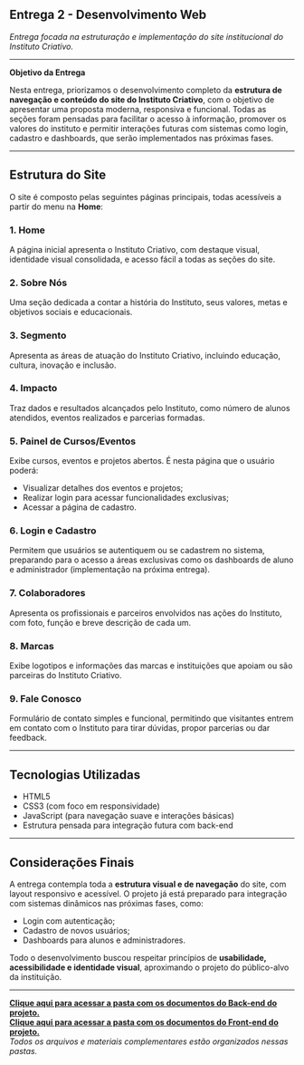 ## Entrega 2 - Desenvolvimento Web 
*Entrega focada na estruturação e implementação do site institucional do Instituto Criativo.*

---

**Objetivo da Entrega**

Nesta entrega, priorizamos o desenvolvimento completo da **estrutura de navegação e conteúdo do site do Instituto Criativo**, com o objetivo de apresentar uma proposta moderna, responsiva e funcional. Todas as seções foram pensadas para facilitar o acesso à informação, promover os valores do instituto e permitir interações futuras com sistemas como login, cadastro e dashboards, que serão implementados nas próximas fases.

---

## Estrutura do Site

O site é composto pelas seguintes páginas principais, todas acessíveis a partir do menu na **Home**:

### 1. **Home**
A página inicial apresenta o Instituto Criativo, com destaque visual, identidade visual consolidada, e acesso fácil a todas as seções do site.

### 2. **Sobre Nós**
Uma seção dedicada a contar a história do Instituto, seus valores, metas e objetivos sociais e educacionais.

### 3. **Segmento**
Apresenta as áreas de atuação do Instituto Criativo, incluindo educação, cultura, inovação e inclusão.

### 4. **Impacto**
Traz dados e resultados alcançados pelo Instituto, como número de alunos atendidos, eventos realizados e parcerias formadas.

### 5. **Painel de Cursos/Eventos**
Exibe cursos, eventos e projetos abertos. É nesta página que o usuário poderá:
- Visualizar detalhes dos eventos e projetos;
- Realizar login para acessar funcionalidades exclusivas;
- Acessar a página de cadastro.

### 6. **Login e Cadastro**
Permitem que usuários se autentiquem ou se cadastrem no sistema, preparando para o acesso a áreas exclusivas como os dashboards de aluno e administrador (implementação na próxima entrega).

### 7. **Colaboradores**
Apresenta os profissionais e parceiros envolvidos nas ações do Instituto, com foto, função e breve descrição de cada um.

### 8. **Marcas**
Exibe logotipos e informações das marcas e instituições que apoiam ou são parceiras do Instituto Criativo.

### 9. **Fale Conosco**
Formulário de contato simples e funcional, permitindo que visitantes entrem em contato com o Instituto para tirar dúvidas, propor parcerias ou dar feedback.

---

## Tecnologias Utilizadas

- HTML5
- CSS3 (com foco em responsividade)
- JavaScript (para navegação suave e interações básicas)
- Estrutura pensada para integração futura com back-end

---

## Considerações Finais

A entrega contempla toda a **estrutura visual e de navegação** do site, com layout responsivo e acessível. O projeto já está preparado para integração com sistemas dinâmicos nas próximas fases, como:
- Login com autenticação;
- Cadastro de novos usuários;
- Dashboards para alunos e administradores.

Todo o desenvolvimento buscou respeitar princípios de **usabilidade, acessibilidade e identidade visual**, aproximando o projeto do público-alvo da instituição.

---

**[Clique aqui para acessar a pasta com os documentos do Back-end do projeto.](../../../src/Back-end/entrega%202/desenvolvimento%20web/)**  
**[Clique aqui para acessar a pasta com os documentos do Front-end do projeto.](../../../src/Front-end/entrega%202/desenvolvimento%20web/)**  
*Todos os arquivos e materiais complementares estão organizados nessas pastas.*
